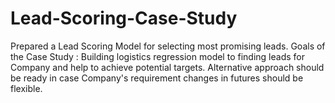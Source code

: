 # Lead-Scoring-Case-Study
Prepared a Lead Scoring Model for selecting most promising leads.
Goals of the Case Study : Building logistics regression model to finding leads for Company and help to achieve potential targets.
Alternative approach should be ready in case Company's requirement changes in futures should be flexible.
